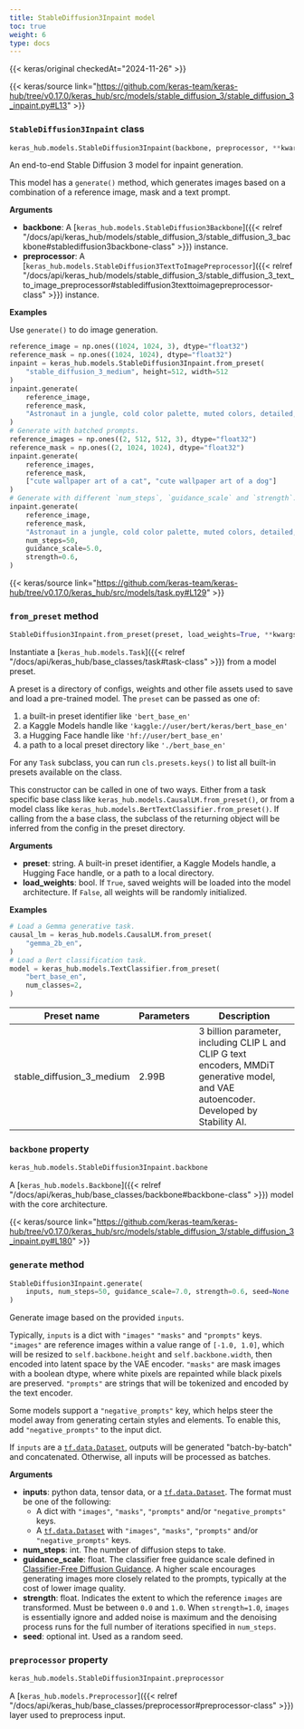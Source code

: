 ```yaml
---
title: StableDiffusion3Inpaint model
toc: true
weight: 6
type: docs
---
```


{{< keras/original checkedAt="2024-11-26" >}}

{{< keras/source link="https://github.com/keras-team/keras-hub/tree/v0.17.0/keras_hub/src/models/stable_diffusion_3/stable_diffusion_3_inpaint.py#L13" >}}

### `StableDiffusion3Inpaint` class

```python
keras_hub.models.StableDiffusion3Inpaint(backbone, preprocessor, **kwargs)
```

An end-to-end Stable Diffusion 3 model for inpaint generation.

This model has a `generate()` method, which generates images based
on a combination of a reference image, mask and a text prompt.

**Arguments**

- **backbone**: A [`keras_hub.models.StableDiffusion3Backbone`]({{< relref "/docs/api/keras_hub/models/stable_diffusion_3/stable_diffusion_3_backbone#stablediffusion3backbone-class" >}}) instance.
- **preprocessor**: A
  [`keras_hub.models.StableDiffusion3TextToImagePreprocessor`]({{< relref "/docs/api/keras_hub/models/stable_diffusion_3/stable_diffusion_3_text_to_image_preprocessor#stablediffusion3texttoimagepreprocessor-class" >}}) instance.

**Examples**

Use `generate()` to do image generation.

```python
reference_image = np.ones((1024, 1024, 3), dtype="float32")
reference_mask = np.ones((1024, 1024), dtype="float32")
inpaint = keras_hub.models.StableDiffusion3Inpaint.from_preset(
    "stable_diffusion_3_medium", height=512, width=512
)
inpaint.generate(
    reference_image,
    reference_mask,
    "Astronaut in a jungle, cold color palette, muted colors, detailed, 8k",
)
# Generate with batched prompts.
reference_images = np.ones((2, 512, 512, 3), dtype="float32")
reference_mask = np.ones((2, 1024, 1024), dtype="float32")
inpaint.generate(
    reference_images,
    reference_mask,
    ["cute wallpaper art of a cat", "cute wallpaper art of a dog"]
)
# Generate with different `num_steps`, `guidance_scale` and `strength`.
inpaint.generate(
    reference_image,
    reference_mask,
    "Astronaut in a jungle, cold color palette, muted colors, detailed, 8k",
    num_steps=50,
    guidance_scale=5.0,
    strength=0.6,
)
```

{{< keras/source link="https://github.com/keras-team/keras-hub/tree/v0.17.0/keras_hub/src/models/task.py#L129" >}}

### `from_preset` method

```python
StableDiffusion3Inpaint.from_preset(preset, load_weights=True, **kwargs)
```

Instantiate a [`keras_hub.models.Task`]({{< relref "/docs/api/keras_hub/base_classes/task#task-class" >}}) from a model preset.

A preset is a directory of configs, weights and other file assets used
to save and load a pre-trained model. The `preset` can be passed as
one of:

1. a built-in preset identifier like `'bert_base_en'`
2. a Kaggle Models handle like `'kaggle://user/bert/keras/bert_base_en'`
3. a Hugging Face handle like `'hf://user/bert_base_en'`
4. a path to a local preset directory like `'./bert_base_en'`

For any `Task` subclass, you can run `cls.presets.keys()` to list all
built-in presets available on the class.

This constructor can be called in one of two ways. Either from a task
specific base class like `keras_hub.models.CausalLM.from_preset()`, or
from a model class like `keras_hub.models.BertTextClassifier.from_preset()`.
If calling from the a base class, the subclass of the returning object
will be inferred from the config in the preset directory.

**Arguments**

- **preset**: string. A built-in preset identifier, a Kaggle Models
  handle, a Hugging Face handle, or a path to a local directory.
- **load_weights**: bool. If `True`, saved weights will be loaded into
  the model architecture. If `False`, all weights will be
  randomly initialized.

**Examples**

```python
# Load a Gemma generative task.
causal_lm = keras_hub.models.CausalLM.from_preset(
    "gemma_2b_en",
)
# Load a Bert classification task.
model = keras_hub.models.TextClassifier.from_preset(
    "bert_base_en",
    num_classes=2,
)
```

| Preset name               | Parameters | Description                                                                                                                             |
| ------------------------- | ---------- | --------------------------------------------------------------------------------------------------------------------------------------- |
| stable_diffusion_3_medium | 2.99B      | 3 billion parameter, including CLIP L and CLIP G text encoders, MMDiT generative model, and VAE autoencoder. Developed by Stability AI. |

### `backbone` property

```python
keras_hub.models.StableDiffusion3Inpaint.backbone
```

A [`keras_hub.models.Backbone`]({{< relref "/docs/api/keras_hub/base_classes/backbone#backbone-class" >}}) model with the core architecture.

{{< keras/source link="https://github.com/keras-team/keras-hub/tree/v0.17.0/keras_hub/src/models/stable_diffusion_3/stable_diffusion_3_inpaint.py#L180" >}}

### `generate` method

```python
StableDiffusion3Inpaint.generate(
    inputs, num_steps=50, guidance_scale=7.0, strength=0.6, seed=None
)
```

Generate image based on the provided `inputs`.

Typically, `inputs` is a dict with `"images"` `"masks"` and `"prompts"`
keys. `"images"` are reference images within a value range of
`[-1.0, 1.0]`, which will be resized to `self.backbone.height` and
`self.backbone.width`, then encoded into latent space by the VAE
encoder. `"masks"` are mask images with a boolean dtype, where white
pixels are repainted while black pixels are preserved. `"prompts"` are
strings that will be tokenized and encoded by the text encoder.

Some models support a `"negative_prompts"` key, which helps steer the
model away from generating certain styles and elements. To enable this,
add `"negative_prompts"` to the input dict.

If `inputs` are a [`tf.data.Dataset`](https://www.tensorflow.org/api_docs/python/tf/data/Dataset), outputs will be generated
"batch-by-batch" and concatenated. Otherwise, all inputs will be
processed as batches.

**Arguments**

- **inputs**: python data, tensor data, or a [`tf.data.Dataset`](https://www.tensorflow.org/api_docs/python/tf/data/Dataset). The format
  must be one of the following:
  - A dict with `"images"`, `"masks"`, `"prompts"` and/or
    `"negative_prompts"` keys.
  - A [`tf.data.Dataset`](https://www.tensorflow.org/api_docs/python/tf/data/Dataset) with `"images"`, `"masks"`, `"prompts"`
    and/or `"negative_prompts"` keys.
- **num_steps**: int. The number of diffusion steps to take.
- **guidance_scale**: float. The classifier free guidance scale defined in
  [Classifier-Free Diffusion Guidance](https://arxiv.org/abs/2207.12598). A higher scale encourages
  generating images more closely related to the prompts, typically
  at the cost of lower image quality.
- **strength**: float. Indicates the extent to which the reference
  `images` are transformed. Must be between `0.0` and `1.0`. When
  `strength=1.0`, `images` is essentially ignore and added noise
  is maximum and the denoising process runs for the full number of
  iterations specified in `num_steps`.
- **seed**: optional int. Used as a random seed.

### `preprocessor` property

```python
keras_hub.models.StableDiffusion3Inpaint.preprocessor
```

A [`keras_hub.models.Preprocessor`]({{< relref "/docs/api/keras_hub/base_classes/preprocessor#preprocessor-class" >}}) layer used to preprocess input.
